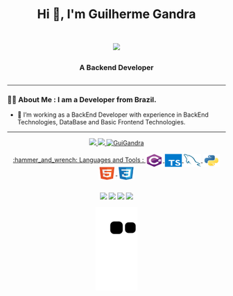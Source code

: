 <h1 align="center">Hi 👋, I'm Guilherme Gandra<h1> 
  
<div id="header" align="center">
  <img src="https://media.giphy.com/media/M9gbBd9nbDrOTu1Mqx/giphy.gif" width="100"/>
</div>

<h3 align="center">A Backend Developer</h3>

##

---

### :man_technologist: About Me : I am a Developer from Brazil.
- :telescope: I’m working as a BackEnd Developer with experience in BackEnd Technologies, DataBase and Basic Frontend Technologies.

---

<div align="center" style="display: inline_block">
  <a href="https://github.com/GuiGandra">
  <img height="180em"src="https://github-readme-stats.vercel.app/api?username=GuiGandra&show_icons=true&theme=tokyonight&include_all_commits=true&count_private=true"/>
  <img height="180em" src="https://github-readme-stats.vercel.app/api/top-langs/?username=GuiGandra&layout=compact&langs_count=7&theme=tokyonight"/>
  <img heigth="180em" src="https://github-readme-streak-stats.herokuapp.com/?user=GuiGandra&show_icons=true&theme=tokyonight&include_all_commits=true&count_private=true" alt="GuiGandra" />
</div>


<div align="center"><br>
:hammer_and_wrench: Languages and Tools :
  <img align="center" alt="Gui-Csharp" height="30" width="40" src="https://raw.githubusercontent.com/devicons/devicon/master/icons/csharp/csharp-original.svg">
  <img align="center" alt="Gui-Ts" height="30" width="40" src="https://raw.githubusercontent.com/devicons/devicon/master/icons/typescript/typescript-plain.svg">
  <img align="center" alt="Gui-Ts" height="30" width="40" src="https://raw.githubusercontent.com/devicons/devicon/master/icons/mysql/mysql-plain.svg">
  <img align="center" alt="Gui-Python" height="30" width="40" src="https://raw.githubusercontent.com/devicons/devicon/master/icons/python/python-original.svg">
  <img align="center" alt="Gui-HTML" height="30" width="40" src="https://raw.githubusercontent.com/devicons/devicon/master/icons/html5/html5-original.svg">
  <img align="center" alt="Gui-CSS" height="30" width="40" src="https://raw.githubusercontent.com/devicons/devicon/master/icons/css3/css3-original.svg">
</div>

##
  
<div align="center"> 
  <a href="https://www.instagram.com/gandragui/" target="_blank"><img src="https://img.shields.io/badge/-Instagram-%23E4405F?style=for-the-badge&logo=instagram&logoColor=white" target="_blank"></a>
  <a href = "mailto:gui_hengan@hotmail.com"><img src="https://img.shields.io/badge/Microsoft_Outlook-0078D4?style=for-the-badge&logo=microsoft-outlook&logoColor=white" target="_blank"></a>
  <a href="https://www.linkedin.com/in/guilherme-henrique-921070107/" target="_blank"><img src="https://img.shields.io/badge/-LinkedIn-%230077B5?style=for-the-badge&logo=linkedin&logoColor=white" target="_blank"></a>
  <a href="https://www.codewars.com/users/GuiGandra" target="_blank"><img src="	https://img.shields.io/badge/Codechef-%23B92B27.svg?&style=for-the-badge&logo=Codechef&logoColor=white" target="_blank"></a> 

  ![Snake animation](https://github.com/rafaballerini/rafaballerini/blob/output/github-contribution-grid-snake.svg)
</div>
